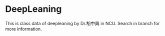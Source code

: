# DeepLeaning
This is class data of deepleaning by Dr.胡中興 in NCU.
Search in branch for more information.

